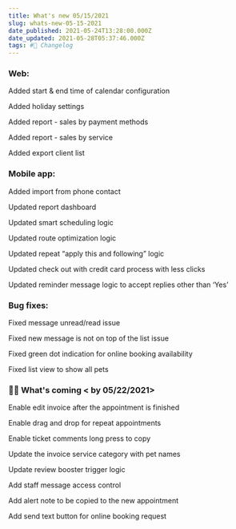 ```yaml
---
title: What's new 05/15/2021
slug: whats-new-05-15-2021
date_published: 2021-05-24T13:28:00.000Z
date_updated: 2021-05-28T05:37:46.000Z
tags: #🚀 Changelog
---
```


### Web:

Added start & end time of calendar configuration

Added holiday settings

Added report - sales by payment methods

Added report - sales by service

Added export client list

### Mobile app:

Added import from phone contact

Updated report dashboard

Updated smart scheduling logic

Updated route optimization logic

Updated repeat “apply this and following” logic

Updated check out with credit card process with less clicks

Updated reminder message logic to accept replies other than ‘Yes’

### Bug fixes:

Fixed message unread/read issue

Fixed new message is not on top of the list issue

Fixed green dot indication for online booking availability

Fixed list view to show all pets

### 👨‍💻 What's coming < by 05/22/2021>

Enable edit invoice after the appointment is finished

Enable drag and drop for repeat appointments

Enable ticket comments long press to copy

Update the invoice service category with pet names

Update review booster trigger logic

Add staff message access control

Add alert note to be copied to the new appointment

Add send text button for online booking request
